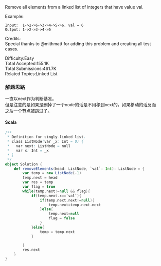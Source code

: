 Remove all elements from a linked list of integers that have value val.

Example:
```
Input:  1->2->6->3->4->5->6, val = 6
Output: 1->2->3->4->5
```
Credits:  
Special thanks to @mithmatt for adding this problem and creating all test cases.

Difficulty:Easy  
Total Accepted:155.1K  
Total Submissions:461.7K  
Related Topics:Linked List

### 解题思路
一直以next作为判断基准。  
但是注意的是如果是删掉了一个node的话是不用移到next的。如果移动的话反而之后一个节点被跳过了。
#### Scala
```scala
/**
 * Definition for singly-linked list.
 * class ListNode(var _x: Int = 0) {
 *   var next: ListNode = null
 *   var x: Int = _x
 * }
 */
object Solution {
    def removeElements(head: ListNode, `val`: Int): ListNode = {
        var temp = new ListNode(-1)
        temp.next = head
        var res = temp
        var flag = true
        while(temp.next!=null && flag){
            if(temp.next.x==`val`){
                if(temp.next.next!=null){
                    temp.next=temp.next.next
                }else{
                    temp.next=null
                    flag = false
                }
            }else{
                temp = temp.next
            }
            
        }
        res.next
    }
}
```